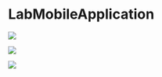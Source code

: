 # LabMobileApplication

![](https://media.giphy.com/media/Qu8kmpwQq6CPxjhJXl/giphy.gif)



![](https://media.giphy.com/media/V88sO11VsQAuS4c5KI/giphy.gif)



![](https://media.giphy.com/media/V7cW5cKLIWvd88mjE3/giphy.gif)
